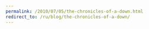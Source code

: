 ```yaml
---
permalink: /2010/07/05/the-chronicles-of-a-down.html
redirect_to: /ru/blog/the-chronicles-of-a-down/
---
```

